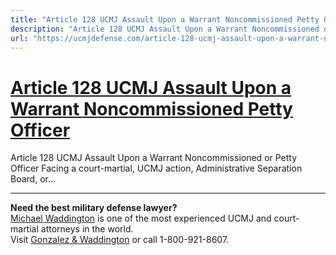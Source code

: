 ```yaml
---
title: "Article 128 UCMJ Assault Upon a Warrant Noncommissioned Petty Officer"
description: "Article 128 UCMJ Assault Upon a Warrant Noncommissioned or Petty Officer Facing a court-martial, UCMJ action, Administrative Separation Board, or..."
url: "https://ucmjdefense.com/article-128-ucmj-assault-upon-a-warrant-noncommissioned-petty-officer.html"
---
```


# [Article 128 UCMJ Assault Upon a Warrant Noncommissioned Petty Officer](https://ucmjdefense.com/article-128-ucmj-assault-upon-a-warrant-noncommissioned-petty-officer.html)

Article 128 UCMJ Assault Upon a Warrant Noncommissioned or Petty Officer Facing a court-martial, UCMJ action, Administrative Separation Board, or...

---

**Need the best military defense lawyer?**  
[Michael Waddington](https://ucmjdefense.com/attorneys/michael-stewart-waddington-partner.html) is one of the most experienced UCMJ and court-martial attorneys in the world.  
Visit [Gonzalez & Waddington](https://ucmjdefense.com) or call 1-800-921-8607.
